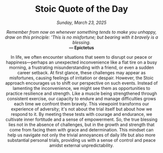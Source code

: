 <h1 align="center">Stoic Quote of the Day</h1>
<p align="center"><em><!--date-start-->Sunday, March 23, 2025<!--date-end--></em></p>
<p align="center">
    <em><!--START_SECTION:quote-text-->
Remember from now on whenever something tends to make you unhappy, draw on this principle: 'This is no misfortune; but bearing with it bravely is a blessing.
<!--END_SECTION:quote-text--></em><br>
    <strong>— <!--START_SECTION:quote-author-->
Epictetus
<!--END_SECTION:quote-author--></strong>
</p>

<p align="center" style="max-width:600px;margin:0 auto;">
<!--START_SECTION:quote-interpretation-->
In life, we often encounter situations that seem to disrupt our peace or happiness—perhaps an unexpected inconvenience like a flat tire on a busy morning, a frustrating misunderstanding with a friend, or even a sudden career setback. At first glance, these challenges may appear as misfortunes, causing feelings of irritation or despair. However, the Stoic approach encourages us to shift our perspective on such events. Instead of lamenting the inconvenience, we might see them as opportunities to practice resilience and strength. Like a muscle being strengthened through consistent exercise, our capacity to endure and manage difficulties grows each time we confront them bravely. This viewpoint transforms our experience of adversity; it's not about the trial itself but about how we respond to it. By meeting these tests with courage and endurance, we cultivate inner fortitude and a sense of empowerment. So, the true blessing lies not in the absence of challenges, but in the growth and strength that come from facing them with grace and determination. This mindset can help us navigate not only the trivial annoyances of daily life but also more substantial personal trials, providing us with a sense of control and peace amidst external unpredictability.
<!--END_SECTION:quote-interpretation-->
</p>
